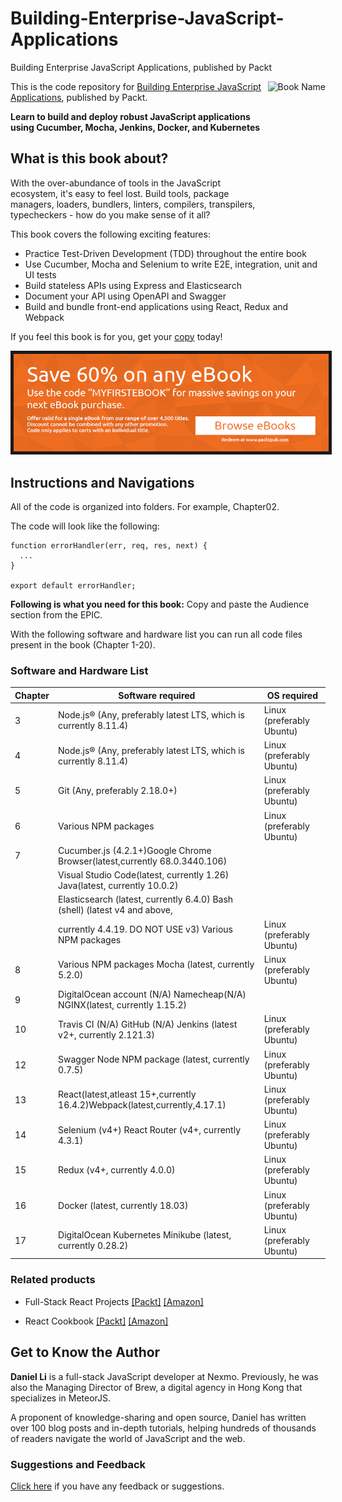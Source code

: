 # Building-Enterprise-JavaScript-Applications
Building Enterprise JavaScript Applications, published by Packt

<a href="https://www.packtpub.com/web-development/building-enterprise-javascript-applications"><img src="https://www.packtpub.com/sites/default/files/cover%20-%20Copy_8514.png" alt="Book Name" height="256px" align="right"></a>

This is the code repository for [Building Enterprise JavaScript Applications](https://www.packtpub.com/web-development/building-enterprise-javascript-applications), published by Packt.

**Learn to build and deploy robust JavaScript applications using Cucumber, Mocha, Jenkins, Docker, and Kubernetes**

## What is this book about?
With the over-abundance of tools in the JavaScript ecosystem, it's easy to feel lost. Build tools, package managers, loaders, bundlers, linters, compilers, transpilers, typecheckers - how do you make sense of it all?

This book covers the following exciting features: 
* Practice Test-Driven Development (TDD) throughout the entire book
* Use Cucumber, Mocha and Selenium to write E2E, integration, unit and UI tests
* Build stateless APIs using Express and Elasticsearch
* Document your API using OpenAPI and Swagger
* Build and bundle front-end applications using React, Redux and Webpack

If you feel this book is for you, get your [copy](https://www.amazon.com/dp/1788477324) today!

<a href="https://www.packtpub.com/?utm_source=github&utm_medium=banner&utm_campaign=GitHubBanner"><img src="https://raw.githubusercontent.com/PacktPublishing/GitHub/master/GitHub.png" 
alt="https://www.packtpub.com/" border="5" /></a>


## Instructions and Navigations
All of the code is organized into folders. For example, Chapter02.

The code will look like the following:
```
function errorHandler(err, req, res, next) {
  ...
}

export default errorHandler;
```

**Following is what you need for this book:**
Copy and paste the Audience section from the EPIC.

With the following software and hardware list you can run all code files present in the book (Chapter 1-20).

### Software and Hardware List

| Chapter  | Software required                                                        | OS required                        |
| -------- | -------------------------------------------------------------------------| -----------------------------------|
| 3        | Node.js® (Any, preferably latest LTS, which is currently 8.11.4)         | Linux (preferably Ubuntu)          |
| 4        | Node.js® (Any, preferably latest LTS, which is currently 8.11.4)         | Linux (preferably Ubuntu)          |
| 5        | Git (Any, preferably 2.18.0+)                                            | Linux (preferably Ubuntu)          |
| 6        | Various NPM packages                                                     | Linux (preferably Ubuntu)          |
| 7        | Cucumber.js (4.2.1+)Google Chrome Browser(latest,currently 68.0.3440.106)|                                    |
|          | Visual Studio Code(latest, currently 1.26) Java(latest, currently 10.0.2)|                                    |
|          |Elasticsearch (latest, currently 6.4.0) Bash (shell) (latest v4 and above,|                                    |
|          |currently 4.4.19. DO NOT USE v3) Various NPM packages                     | Linux (preferably Ubuntu)          |
| 8        | Various NPM packages Mocha (latest, currently 5.2.0)                     | Linux (preferably Ubuntu)          |
| 9        | DigitalOcean account (N/A) Namecheap(N/A) NGINX(latest, currently 1.15.2)|                                    |
| 10       | Travis CI (N/A) GitHub (N/A) Jenkins (latest v2+, currently 2.121.3)     | Linux (preferably Ubuntu)          |
| 12       | Swagger Node NPM package (latest, currently 0.7.5)                       | Linux (preferably Ubuntu)          |
| 13       |React(latest,atleast 15+,currently 16.4.2)Webpack(latest,currently,4.17.1)| Linux (preferably Ubuntu)         |
| 14       | Selenium (v4+) React Router (v4+, currently 4.3.1)                       | Linux (preferably Ubuntu)          |
| 15       | Redux (v4+, currently 4.0.0)                                             | Linux (preferably Ubuntu)          |
| 16       | Docker (latest, currently 18.03)                                         | Linux (preferably Ubuntu)          |
| 17       |DigitalOcean Kubernetes Minikube (latest, currently 0.28.2)               | Linux (preferably Ubuntu)          |


### Related products <Other books you may enjoy>
* Full-Stack React Projects [[Packt]](https://www.packtpub.com/web-development/full-stack-react-projects?utm_source=github&utm_medium=repository&utm_campaign=9781788835534) [[Amazon]](https://www.amazon.com/dp/1788835530)

* React Cookbook [[Packt]](https://www.packtpub.com/web-development/react-cookbook?utm_source=github&utm_medium=repository&utm_campaign=9781783980727) [[Amazon]](https://www.amazon.com/dp/1783980729)

## Get to Know the Author
**Daniel Li**
is a full-stack JavaScript developer at Nexmo. Previously, he was also the Managing Director of Brew, a digital agency in Hong Kong that specializes in MeteorJS.

A proponent of knowledge-sharing and open source, Daniel has written over 100 blog posts and in-depth tutorials, helping hundreds of thousands of readers navigate the world of JavaScript and the web.


### Suggestions and Feedback
[Click here](https://docs.google.com/forms/d/e/1FAIpQLSdy7dATC6QmEL81FIUuymZ0Wy9vH1jHkvpY57OiMeKGqib_Ow/viewform) if you have any feedback or suggestions.
